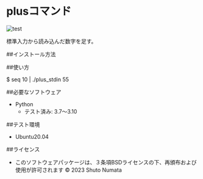 # plusコマンド
![test](https://github.com/numashuto/robosys202x/actions/workflows/test.yml/badge.svg)

標準入力から読み込んだ数字を足す。

##インストール方法

##使い方

$ seq 10 | ./plus_stdin
55

##必要なソフトウェア
* Python
  * テスト済み: 3.7〜3.10

##テスト環境
* Ubuntu20.04

##ライセンス
* このソフトウェアパッケージは、３条項BSDライセンスの下、再頒布および使用が許可されます
© 2023 Shuto Numata
